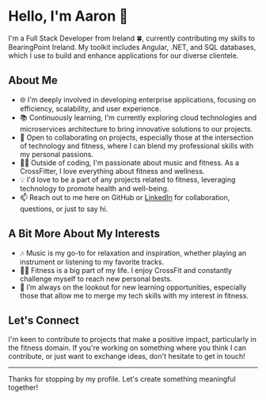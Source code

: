 # Hello, I'm Aaron 👋

I'm a Full Stack Developer from Ireland 🍀, currently contributing my skills to BearingPoint Ireland. My toolkit includes Angular, .NET, and SQL databases, which I use to build and enhance applications for our diverse clientele.

## About Me

- 🌐 I'm deeply involved in developing enterprise applications, focusing on efficiency, scalability, and user experience.
- 📚 Continuously learning, I'm currently exploring cloud technologies and microservices architecture to bring innovative solutions to our projects.
- 🤝 Open to collaborating on projects, especially those at the intersection of technology and fitness, where I can blend my professional skills with my personal passions.
- 🏋️‍♂️ Outside of coding, I'm passionate about music and fitness. As a CrossFitter, I love everything about fitness and wellness.
- 💡 I'd love to be a part of any projects related to fitness, leveraging technology to promote health and well-being.
- 📫 Reach out to me here on GitHub or [LinkedIn](https://www.linkedin.com/in/aaron-byrne-aa8b52195/) for collaboration, questions, or just to say hi.

## A Bit More About My Interests

- 🎶 Music is my go-to for relaxation and inspiration, whether playing an instrument or listening to my favorite tracks.
- 🏃‍♂️ Fitness is a big part of my life. I enjoy CrossFit and constantly challenge myself to reach new personal bests.
- 📘 I’m always on the lookout for new learning opportunities, especially those that allow me to merge my tech skills with my interest in fitness.

## Let's Connect

I'm keen to contribute to projects that make a positive impact, particularly in the fitness domain. If you're working on something where you think I can contribute, or just want to exchange ideas, don't hesitate to get in touch!

---

Thanks for stopping by my profile. Let's create something meaningful together!

<!--[![Anurag's GitHub stats](https://github-readme-stats.vercel.app/api?username=aaronByrne1&show_icons=true&theme=radical)](https://github.com/anuraghazra/github-readme-stats)
[![Top Langs](https://github-readme-stats.vercel.app/api/top-langs/?username=aaronByrne1&show_icons=true&theme=radical)](https://github.com/anuraghazra/github-readme-stats)
-->


<!--
**aaronByrne1/aaronByrne1** is a ✨ _special_ ✨ repository because its `README.md` (this file) appears on your GitHub profile.

Here are some ideas to get you started:

- 🔭 I’m currently working on ...
- 🌱 I’m currently learning ...
- 👯 I’m looking to collaborate on ...
- 🤔 I’m looking for help with ...
- 💬 Ask me about ...
- 📫 How to reach me: ...
- 😄 Pronouns: ...
- ⚡ Fun fact: ...
-->
